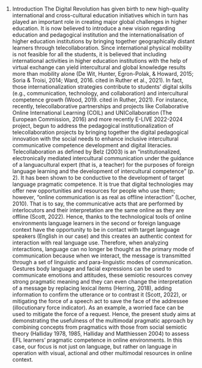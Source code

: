 1.	Introduction
The Digital Revolution has given birth to new high-quality international and cross-cultural education initiatives which in turn has played an important role in creating major global challenges in higher education. It is now believed to introduce a new vision regarding education and pedagogical institution and the internationalisation of higher education institutions by bringing together geographically distant learners through telecollaboration.
Since international physical mobility is not feasible for all the students, it is believed that including international activities in higher education  institutions with the help of virtual exchange can yield intercultural and global knowledge results more than mobility alone (De Wit, Hunter, Egron-Polak, & Howard, 2015; Soria & Troisi, 2014; Ward, 2016. cited in Ruther et al., 2021). In fact, those internationalization strategies contribute to students’ digital skills (e.g., communication, technology, and collaboration) and intercultural competence growth (Wood, 2019. cited in Ruther, 2021). 
For instance, recently, telecollaborative partnerships and projects like Collaborative Online International Learning (COIL) and UNICollaboration (The European Commission, 2016) and more recently E-LIVE 2022-2024 project, begun to address the pedagogical institutionalization of telecollaboration projects by bringing together the digital pedagogical innovation with the social needs to enhance inclusive intercultural communicative competence development and digital literacies.
Telecollaboration as defined by Belz (2003) is an “institutionalized, electronically mediated intercultural communication under the guidance of a languacultural expert (that is, a teacher) for the purposes of foreign language learning and the development of intercultural competence” (p. 2). It has been shown to be conductive to the development of target language pragmatic competence. 
It is true that digital technologies may offer new opportunities and resources for people who use them;  however, “online communication is as real as offline interaction” (Locher, 2010). That is to say, the communicative acts that are performed by interlocutors and their interpretation are the same online as they are offline (Scott, 2022). Hence, thanks to the technological tools of online environments language learners in the second or foreign language context have the opportunity to be in contact with target language speakers (English in our case) and this creates an authentic context for interaction with real language use.
Therefore, when analyzing interactions, language can no longer be thought as the primary mode of communication because when we interact, the message is transmitted through a set of linguistic and para-linguistic modes of communication. Gestures body language and facial expressions can be used to communicate emotions and attitudes, these semiotic resources convey strong pragmatic meaning and they can even change the interpretation of a message by replacing lexical items (Herring, 2018), adding information to confirm the utterance or to contrast it (Scott, 2022), or mitigating the force of a speech act to save the face of the addressee (illocutionary force indicator). As an example, a worried face can be used to mitigate the force of a request.
Hence, the present study aims at demonstrating the usefulness of the multimodal pragmatic approach by combining concepts from pragmatics with those from social semiotic theory (Halliday 1978, 1985, Halliday and Matthiessen 2004) to assess EFL learners’ pragmatic competence in online environments. In this case, our focus is not just on language, but rather on language in operation with visual, actional and other multimodal resources in online context.
